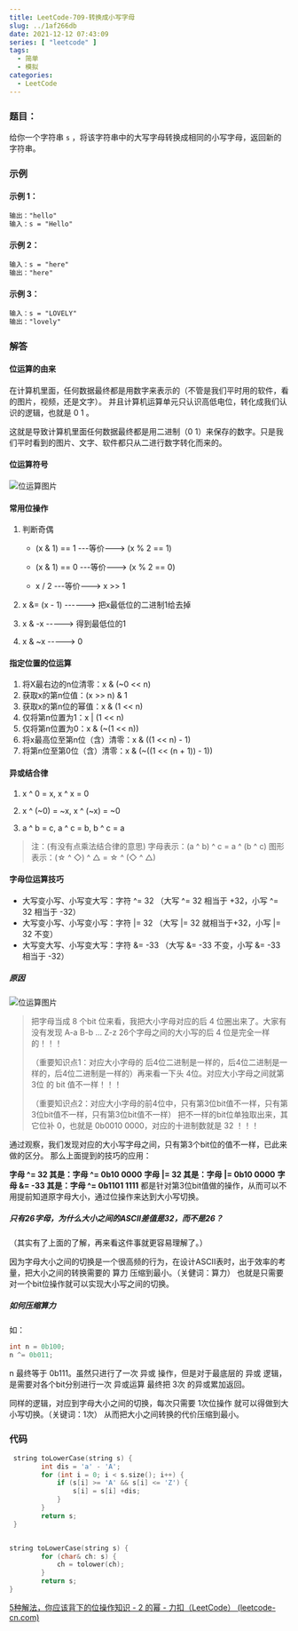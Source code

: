 ```yaml
---
title: LeetCode-709-转换成小写字母
slug: ../1af266db
date: 2021-12-12 07:43:09
series: [ "leetcode" ] 
tags:
  - 简单
  - 模拟
categories:
  - LeetCode
---
```




### 题目：

给你一个字符串 `s` ，将该字符串中的大写字母转换成相同的小写字母，返回新的字符串。

<!--more-->

### 示例

#### 示例 1：

```tex
输出："hello"
输入：s = "Hello" 
```

#### 示例 2：

```tex
输入：s = "here"
输出："here"
```

#### 示例 3：

``` tex
输入：s = "LOVELY"
输出："lovely"
```

### 解答

#### 位运算的由来

在计算机里面，任何数据最终都是用数字来表示的（不管是我们平时用的软件，看的图片，视频，还是文字）。
并且计算机运算单元只认识高低电位，转化成我们认识的逻辑，也就是 0 1 。

这就是导致计算机里面任何数据最终都是用二进制（0 1）来保存的数字。只是我们平时看到的图片、文字、软件都只从二进行数字转化而来的。

#### 位运算符号

![位运算图片](index/位运算.png)

#### 常用位操作

1. 判断奇偶

   - (x & 1) == 1 ---等价---> (x % 2 == 1)

   - (x & 1) == 0 ---等价---> (x % 2 == 0)
   - x / 2 ---等价---> x >> 1
2. x &= (x - 1) ------> 把x最低位的二进制1给去掉
3. x & -x -----> 得到最低位的1
4. x & ~x -----> 0

#### 指定位置的位运算

1. 将X最右边的n位清零：x & (~0 << n)
2. 获取x的第n位值：(x >> n) & 1
3. 获取x的第n位的幂值：x & (1 << n)
4. 仅将第n位置为1：x | (1 << n)
5. 仅将第n位置为0：x & (~(1 << n))
6. 将x最高位至第n位（含）清零：x & ((1 << n) - 1)
7. 将第n位至第0位（含）清零：x & (~((1 << (n + 1)) - 1))


#### 异或结合律

1. x ^ 0 = x, x ^ x = 0

2. x ^ (~0) = ~x, x ^ (~x) = ~0
3. a ^ b = c, a ^ c = b, b ^ c = a

> 注：(有没有点乘法结合律的意思)
> 字母表示：(a ^ b) ^ c = a ^ (b ^ c)
> 图形表示：(☆ ^ ◇) ^ △ = ☆ ^ (◇ ^ △)

#### 字母位运算技巧

- 大写变小写、小写变大写：字符 ^= 32 （大写 ^= 32 相当于 +32，小写 ^= 32 相当于 -32）
- 大写变小写、小写变小写：字符 |= 32 （大写 |= 32 就相当于+32，小写 |= 32 不变）
- 大写变大写、小写变大写：字符 &= -33 （大写 &= -33 不变，小写 &= -33 相当于 -32）

##### 原因

![位运算图片](index/字母ASCII码.jpg)

>  把字母当成 8 个bit 位来看，我把大小字母对应的后 4 位圈出来了。大家有没有发现 A-a B-b ... Z-z 26个字母之间的大小写的后 4 位是完全一样的！！！
>
> （重要知识点1：对应大小字母的 后4位二进制是一样的，后4位二进制是一样的，后4位二进制是一样的）再来看一下头 4位。对应大小字母之间就第 3位 的 bit 值不一样！！！
>
> （重要知识点2：对应大小字母的前4位中，只有第3位bit值不一样，只有第3位bit值不一样，只有第3位bit值不一样）
> 把不一样的bit位单独取出来，其它位补 0，也就是 0b0010 0000，对应的十进制数就是 32 ！！！

通过观察，我们发现对应的大小写字母之间，只有第3个bit位的值不一样，已此来做的区分。
那么上面提到的技巧的应用：

**字母 ^= 32 其是：字母 ^= 0b10 0000**
**字母 |= 32 其是：字母 |= 0b10 0000**
**字母 &= -33 其是：字母 ^= 0b1101 1111**
都是针对第3位bit值做的操作，从而可以不用提前知道原字母大小，通过位操作来达到大小写切换。

##### 只有26字母，为什么大小之间的ASCII差值是32，而不是26？

（其实有了上面的了解，再来看这件事就更容易理解了。）

因为字母大小之间的切换是一个很高频的行为，在设计ASCII表时，出于效率的考量，把大小之间的转换需要的 算力 压缩到最小。（关健词：算力）
也就是只需要对一个bit位操作就可以实现大小写之间的切换。

##### 如何压缩算力

如：

```c++
int n = 0b100;
n ^= 0b011;
```

n 最终等于 0b111。虽然只进行了一次 异或 操作，但是对于最底层的 异或 逻辑，是需要对各个bit分别进行一次 异或运算 最终把 3次 的异或累加返回。

同样的逻辑，对应到字母大小之间的切换，每次只需要 1次位操作 就可以得做到大小写切换。（关键词：1次）
从而把大小之间转换的代价压缩到最小。

### 代码

```c++
 string toLowerCase(string s) {
        int dis = 'a' - 'A';
        for (int i = 0; i < s.size(); i++) {
            if (s[i] >= 'A' && s[i] <= 'Z') {
                s[i] = s[i] +dis;
            }
        }
        return s;
 }


string toLowerCase(string s) {
        for (char& ch: s) {
            ch = tolower(ch);
        }
        return s;
}

```



[5种解法，你应该背下的位操作知识 - 2 的幂 - 力扣（LeetCode） (leetcode-cn.com)](https://leetcode-cn.com/problems/power-of-two/solution/5chong-jie-fa-ni-ying-gai-bei-xia-de-wei-6x9m/)


